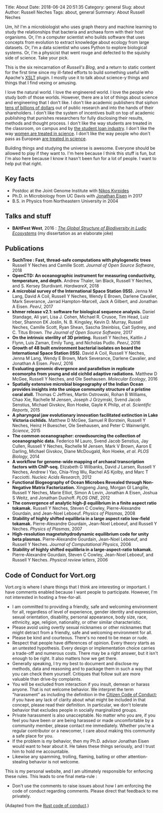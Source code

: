 Title: About
Date: 2018-06-24 20:51:35
Category: general
Slug: about
Author: Russell Neches
Tags: about, general
Summary: About Russell Neches

Um, hi! I'm a microbiologist who uses graph theory and machine learning to study the relationships that bacteria and archaea form with their host organisms. Or, I'm a computer scientist who builds software that uses concepts from evolution to extract knowledge about ecology from large datasets. Or, I'm a data scientist who uses Python to explore biological systems. Or, I'm a physicist that went rouge and defected to the squishy side of science. Take your pick.

This is the six reincarnation of _Russell's Blog_, and a return to static content for the first time since my ill-fated efforts to build something useful with Apache's [XSLT](https://en.wikipedia.org/wiki/XSLT) plugin. I mostly use it to talk about science-y things and things that I find vexing or amusing.

I love the natural world. I love the engineered world. I love the people who study both of those worlds. However, there are a lot of things about science and engineering that I don't like. I don't like academic publishers that siphon [tens of billions of dollars](https://www.theguardian.com/science/2017/jun/27/profitable-business-scientific-publishing-bad-for-science) out of public research and into the hands of their shareholders. I don't like the system of incentives built on top of academic publishing that punishes researchers for fully disclosing their results, methods and thought process. I don't like the way students are treated in the classroom, on campus and by [the student loan industry](https://www.youtube.com/watch?v=PE66HEZBZYE). I don't like the way [women are treated in science](http://sites.nationalacademies.org/shstudy/index.htm). I don't like the way people who don't pass as European [are treated in science](https://qz.com/432756/in-39-years-us-physics-doctorates-went-to-66-black-women-and-22000-white-men/).

Building things and studying the universe is awesome. Everyone should be allowed to play if they want to. I'm here because I think this stuff is fun, but I'm also here because I know it hasn't been fun for a lot of people. I want to help put that right.

## Key facts

* Postdoc at the Joint Genome Institute with [Nikos Kyrpides](https://en.wikipedia.org/wiki/Nikos_Kyrpides)
* Ph.D. in Microbiology from UC Davis with [Jonathan Eisen](https://phylogenomics.me) in 2017
* B.S. in Physics from Northeastern University in 2004

## Talks and stuff

* **BAHFest West**, 2016 : [_The Global Structure of Biodiversity in Ludic Ecosystems_](https://www.youtube.com/watch?v=iFu3WJDMeDs) (my dissertation as an elaborate joke)


## Publications

* **SuchTree : Fast, thread-safe computations with phylogenetic trees** Russell Y Neches and Camille Scott. _Journal of Open Source Software_, 2018
* **OpenCTD: An oceanographic instrument for measuring conductivity, temperature, and depth.** Andrew Thaler, Ian Black, Russell Y Neches, and S. Kersey Sturdivant. _HardwareX_, 2018
* **A microbial survey of the International Space Station (ISS).** Jenna M Lang, David A Coil, Russell Y Neches, Wendy E Brown, Darlene Cavalier, Mark Severance, Jarrad Hampton-Marcell, Jack A Gilbert, and Jonathan A Eisen. _PeerJ_, 2017
* **khmer release v2.1: software for biological sequence analysis.** Daniel Standage, Ali yari, Lisa J. Cohen, Michael R. Crusoe, Tim Head, Luiz Irber, Shannon EK Joslin, N. B. Kingsley, Kevin D. Murray, Russell Neches, Camille Scott, Ryan Shean, Sascha Steinbiss, Cait Sydney, and C. Titus Brown. _The Journal of Open Source Software_, 2017
* **On the intrinsic sterility of 3D printing.** Russell Y Neches, Kaitlin J Flynn, Luis Zaman, Emily Tung, and Nicholas Pudlo. _PeerJ_, 2016
* **Growth of 48 built environment bacterial isolates on board the International Space Station (ISS).** David A Coil, Russell Y Neches, Jenna M Lang, Wendy E Brown, Mark Severance, Darlene Cavalier, and Jonathan A Eisen. _PeerJ_, 2016
* **Evaluating genomic divergence and parallelism in replicate ecomorphs from young and old cichlid adaptive radiations.** Matthew D McGee, Russell Y Neches, and Ole Seehausen. _Molecular Ecology_, 2016
* **Spatially extensive microbial biogeography of the Indian Ocean provides insights into the unique community structure of a pristine coral atoll.** Thomas C Jeffries, Martin Ostrowski, Rohan B Williams, Chao Xie, Rachelle M Jensen, Joseph J Grzymski, Svend Jacob Senstius, Michael Givskov, Ron Hoeke, Gayle K Philip, _et al_. _Scientific Reports_, 2015
* **A pharyngeal jaw evolutionary innovation facilitated extinction in Lake Victoria cichlids.** Matthew D McGee, Samuel R Borstein, Russell Y Neches, Heinz H Buescher, Ole Seehausen, and Peter C Wainwright. _Science_, 2015
* **The common oceanographer: crowdsourcing the collection of oceanographic data.** Federico M Lauro, Svend Jacob Senstius, Jay Cullen, Russell Y Neches, Rachelle M Jensen, Mark V Brown, Aaron E Darling, Michael Givskov, Diane McDougald, Ron Hoeke, _et al_. _PLOS Biology_, 2014
* **A workflow for genome-wide mapping of archaeal transcription factors with ChIP-seq.** Elizabeth G Wilbanks, David J Larsen, Russell Y Neches, Andrew I Yao, Chia-Ying Wu, Rachel AS Kjolby, and Marc T Facciotti. _Nucleic Acids Research_, 2012
* **Functional Biogeography of Ocean Microbes Revealed through Non-Negative Matrix Factorization.** Xingpeng Jiang, Morgan GI Langille, Russell Y Neches, Marie Elliot, Simon A Levin, Jonathan A Eisen, Joshua S Weitz, and Jonathan Dushoff. _PLOS ONE_, 2012
* **The convergence of analytic high-β equilibrium in a finite aspect ratio tokamak.** Russell Y Neches, Steven C Cowley, Pierre-Alexandre Gourdain, and Jean-Noel Leboeuf. _Physics of Plasmas_, 2008
* **Stability of highly shifted equilibria in a large aspect ratio low-field tokamak.** Pierre-Alexandre Gourdain, Jean-Noel Leboeuf, and Russell Y Neches. _Physics of Plasmas_, 2007
* **High-resolution magnetohydrodynamic equilibrium code for unity beta plasmas.** Pierre-Alexandre Gourdain, Jean-Noel Leboeuf, and Russell Y Neches.  _Journal of Computational Physics_, 2006
* **Stability of highly shifted equilibria in a large-aspect-ratio tokamak.** Pierre-Alexandre Gourdain, Steven C Cowley, Jean-Noel Leboeuf, and Russell Y Neches. _Physical review letters_, 2006

## Code of Conduct for Vort.org

Vort.org is where I share things that I think are interesting or important. I have comments enabled because I want people to participate. However, I'm not interested in hosting a free-for-all.

* I am committed to providing a friendly, safe and welcoming environment for all, regardless of level of experience, gender identity and expression, sexual orientation, disability, personal appearance, body size, race, ethnicity, age, religion, nationality, or other similar characteristic.
* Please avoid using overtly sexual nicknames or other nicknames that might detract from a friendly, safe and welcoming environment for all.
* Please be kind and courteous. There's no need to be mean or rude.
* Respect that people have differences of opinion. Every theory starts as an untested hypothesis. Every design or implementation choice carries a trade-off and numerous costs. There may be a right answer, but it isn't enough to be right. It also matters how we get there.
* Generally speaking, I try my best to document and disclose my methods, data and reasoning and to package them in such a way that you can check them yourself. Critiques that follow suit are more valuable than drive-by complaints.
* You will be excluded from interaction if you insult, demean or harass anyone. That is not welcome behavior. We interpret the term "harassment" as including the definition in the [Citizen Code of Conduct](http://citizencodeofconduct.org/); if you have any lack of clarity about what might be included in that concept, please read their definition. In particular, we don't tolerate behavior that excludes people in socially marginalized groups.
* Private harassment is also unacceptable. No matter who you are, if you feel you have been or are being harassed or made uncomfortable by a community member, please contact me immediately. Whether you're a regular contributor or a newcomer, I care about making this community a safe place for you.
* If the problem is _my_ behavior, then my Ph.D. advisor Jonathan Eisen would want to hear about it. He takes these things seriously, and I trust him to hold me accountable.
* Likewise any spamming, trolling, flaming, baiting or other attention-stealing behavior is not welcome.
 
This is my personal website, and I am ultimately responsible for enforcing these rules. This leads to one final meta-rule :

* Don't use the comments to raise issues about how I am enforcing the code of conduct regarding comments. Please direct that feedback to me privately.

(Adapted from the [Rust code of conduct](https://github.com/rust-lang/rust/blob/master/CODE_OF_CONDUCT.md).)